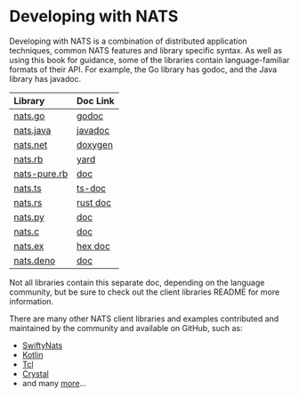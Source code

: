 # Developing with NATS

Developing with NATS is a combination of distributed application techniques, common NATS features and library specific syntax. As well as using this book for guidance, some of the libraries contain language-familiar formats of their API. For example, the Go library has godoc, and the Java library has javadoc.

| Library | Doc Link |
| :--- | :--- |
| [nats.go](https://github.com/nats-io/nats.go) | [godoc](http://godoc.org/github.com/nats-io/nats.go) |
| [nats.java](https://github.com/nats-io/nats.java) | [javadoc](https://javadoc.io/doc/io.nats/jnats) |
| [nats.net](https://github.com/nats-io/nats.net) | [doxygen](http://nats-io.github.io/nats.net/) |
| [nats.rb](https://github.com/nats-io/nats.rb) | [yard](https://www.rubydoc.info/gems/nats) |
| [nats-pure.rb](https://github.com/nats-io/nats-pure.rb) | [doc](https://www.rubydoc.info/gems/nats) |
| [nats.ts](https://github.com/nats-io/nats.ts) | [ts-doc](https://nats-io.github.io/nats.ts) |
| [nats.rs](https://github.com/nats-io/nats.rs) | [rust doc](https://docs.rs/nats) |
| [nats.py](https://github.com/nats-io/nats.py) | [doc](https://github.com/nats-io/nats.py#readme) |
| [nats.c](https://github.com/nats-io/nats.c) | [doc](http://nats-io.github.io/nats.c) |
| [nats.ex](https://github.com/nats-io/nats.ex) | [hex doc](https://hex.pm/packages/gnat) |
| [nats.deno](https://github.com/nats-io/nats.deno) | [doc](https://github.com/nats-io/nats.deno/blob/main/README.md) | 

Not all libraries contain this separate doc, depending on the language community, but be sure to check out the client libraries README for more information.

There are many other NATS client libraries and examples contributed and maintained by the community and available on GitHub, such as:

* [SwiftyNats](https://github.com/rayepps/swifty-nats)
* [Kotlin](https://github.com/nats-io/kotlin-nats-examples)
* [Tcl](https://github.com/Kazmirchuk/nats-tcl)
* [Crystal](https://github.com/jgaskins/nats)
* and many [more](https://github.com/search?o=desc&p=1&q=nats+client&s=updated&type=Repositories)...